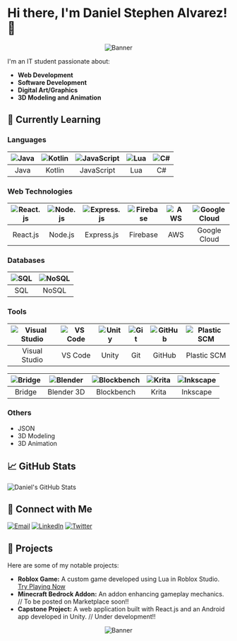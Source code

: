 # Hi there, I'm Daniel Stephen Alvarez! 👋

<div align="center">
  <img src="./assets/tiredhalloweddd.png" alt="Banner">
</div>

I'm an IT student passionate about:

- **Web Development**
- **Software Development**
- **Digital Art/Graphics**
- **3D Modeling and Animation**

## 🌱 Currently Learning

### Languages

| ![Java](https://skillicons.dev/icons?i=java) | ![Kotlin](https://skillicons.dev/icons?i=kotlin) | ![JavaScript](https://skillicons.dev/icons?i=javascript) | ![Lua](https://skillicons.dev/icons?i=lua) | ![C#](https://skillicons.dev/icons?i=cs) |
|:---:|:---:|:---:|:---:|:---:|
| Java | Kotlin | JavaScript | Lua | C# |

### Web Technologies

| ![React.js](https://skillicons.dev/icons?i=react) | ![Node.js](https://skillicons.dev/icons?i=nodejs) | ![Express.js](https://skillicons.dev/icons?i=express) | ![Firebase](https://skillicons.dev/icons?i=firebase) | ![AWS](https://skillicons.dev/icons?i=aws) | ![Google Cloud](https://skillicons.dev/icons?i=gcp) |
|:---:|:---:|:---:|:---:|:---:|:---:|
| React.js | Node.js | Express.js | Firebase | AWS | Google Cloud |

### Databases

| ![SQL](https://skillicons.dev/icons?i=postgres) | ![NoSQL](https://skillicons.dev/icons?i=mongodb) |
|:---:|:---:|
| SQL | NoSQL |

### Tools

| ![Visual Studio](https://skillicons.dev/icons?i=visualstudio) | ![VS Code](https://skillicons.dev/icons?i=vscode) | ![Unity](https://skillicons.dev/icons?i=unity) | ![Git](https://skillicons.dev/icons?i=git) | ![GitHub](https://skillicons.dev/icons?i=github) | ![Plastic SCM](https://skillicons.dev/icons?i=plasticscm) |
|:---:|:---:|:---:|:---:|:---:|:---:|
| Visual Studio | VS Code | Unity | Git | GitHub | Plastic SCM |

| ![Bridge](https://go-skill-icons.vercel.app/api/icons?i=bridge) | ![Blender](https://skillicons.dev/icons?i=blender) | ![Blockbench](https://skillicons.dev/icons?i=blockbench) | ![Krita](https://skillicons.dev/icons?i=krita) | ![Inkscape](https://go-skill-icons.vercel.app/api/icons?i=inkscape) |
|:---:|:---:|:---:|:---:|:---:|
| Bridge | Blender 3D | Blockbench | Krita | Inkscape |

### Others

- JSON
- 3D Modeling
- 3D Animation
## 📈 GitHub Stats

![Daniel's GitHub Stats](https://github-readme-stats.vercel.app/api?username=DanStphn&show_icons=true&theme=radical)

## 🔗 Connect with Me

[![Email](https://img.shields.io/badge/Email-danenigma007%40gmail.com-red)](mailto:danenigma007@gmail.com)
[![LinkedIn](https://img.shields.io/badge/LinkedIn-Connect-blue)](https://www.linkedin.com/in/ds-alvarez/)
[![Twitter](https://img.shields.io/badge/Twitter-Follow-blue)](https://x.com/danyhallo)

## 🚀 Projects

Here are some of my notable projects:

- **Roblox Game:** A custom game developed using Lua in Roblox Studio. [Try Playing Now](https://ro.blox.com/Ebh5?af_dp=roblox%3A%2F%2Fnavigation%2Fgame_details%3FgameId%3D6116228439&af_web_dp=https%3A%2F%2Fwww.roblox.com%2Fgames%2F17851222097)
- **Minecraft Bedrock Addon:** An addon enhancing gameplay mechanics. // To be posted on Marketplace soon!!
- **Capstone Project:** A web application built with React.js and an Android app developed in Unity. // Under development!!

<div align="center">
  <img src="./assets/recyclegif.png" alt="Banner">
</div>
